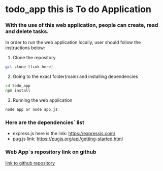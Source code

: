 # todo_app this is To do Application

### With the use of this web application, people can create, read and delete tasks.

In order to run the web application locally, user should follow the instructions below:

1. Clone the repository

```bash
git clone [link here]
```

2. Going to the exact folder(main) and installing dependencies

```bash
cd todo_app
npm install
```

3. Running the web application

```bash
node app or node app.js
```

### Here are the dependencies` list

- express.js here is the link: https://expressjs.com/
- pug.js link: https://pugjs.org/api/getting-started.html

### Web App`s repository link on github

[link to github repository](https://github.com/00009744/todo_app.git)
